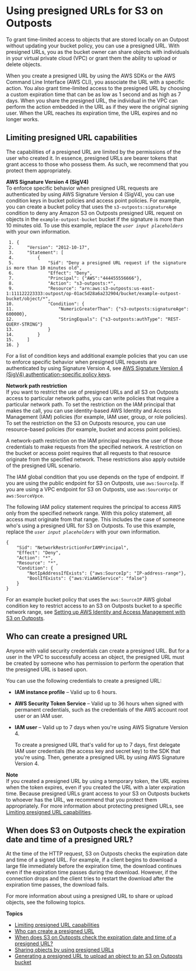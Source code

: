 # Using presigned URLs for S3 on Outposts<a name="S3OutpostsPresignedURL"></a>

To grant time\-limited access to objects that are stored locally on an Outpost without updating your bucket policy, you can use a presigned URL\. With presigned URLs, you as the bucket owner can share objects with individuals in your virtual private cloud \(VPC\) or grant them the ability to upload or delete objects\. 

When you create a presigned URL by using the AWS SDKs or the AWS Command Line Interface \(AWS CLI\), you associate the URL with a specific action\. You also grant time\-limited access to the presigned URL by choosing a custom expiration time that can be as low as 1 second and as high as 7 days\. When you share the presigned URL, the individual in the VPC can perform the action embedded in the URL as if they were the original signing user\. When the URL reaches its expiration time, the URL expires and no longer works\.

## Limiting presigned URL capabilities<a name="S3OutpostsPresignedUrlUploadObjectLimitCapabilities"></a>

The capabilities of a presigned URL are limited by the permissions of the user who created it\. In essence, presigned URLs are bearer tokens that grant access to those who possess them\. As such, we recommend that you protect them appropriately\. 

**AWS Signature Version 4 \(SigV4\)**  
To enforce specific behavior when presigned URL requests are authenticated by using AWS Signature Version 4 \(SigV4\), you can use condition keys in bucket policies and access point policies\. For example, you can create a bucket policy that uses the `s3-outposts:signatureAge` condition to deny any Amazon S3 on Outposts presigned URL request on objects in the `example-outpost-bucket` bucket if the signature is more than 10 minutes old\. To use this example, replace the *`user input placeholders`* with your own information\.

```
 1. {
 2.     "Version": "2012-10-17",
 3.     "Statement": [
 4.         {
 5.             "Sid": "Deny a presigned URL request if the signature is more than 10 minutes old",
 6.             "Effect": "Deny",
 7.             "Principal": {"AWS":"444455556666"},
 8.             "Action": "s3-outposts:*",
 9.             "Resource": "arn:aws:s3-outposts:us-east-1:111122223333:outpost/op-01ac5d28a6a232904/bucket/example-outpost-bucket/object/*",
10.             "Condition": {
11.                 "NumericGreaterThan": {"s3-outposts:signatureAge": 600000},
12.                 "StringEquals": {"s3-outposts:authType": "REST-QUERY-STRING"}
13.             }
14.         }
15.     ]
16. }
```

For a list of condition keys and additional example policies that you can use to enforce specific behavior when presigned URL requests are authenticated by using Signature Version 4, see [AWS Signature Version 4 \(SigV4\) authentication\-specific policy keys](s3-outposts-bucket-policy-s3-sigv4-conditions.md)\.

**Network path restriction**  
If you want to restrict the use of presigned URLs and all S3 on Outposts access to particular network paths, you can write policies that require a particular network path\. To set the restriction on the IAM principal that makes the call, you can use identity\-based AWS Identity and Access Management \(IAM\) policies \(for example, IAM user, group, or role policies\)\. To set the restriction on the S3 on Outposts resource, you can use resource\-based policies \(for example, bucket and access point policies\)\. 

A network\-path restriction on the IAM principal requires the user of those credentials to make requests from the specified network\. A restriction on the bucket or access point requires that all requests to that resource originate from the specified network\. These restrictions also apply outside of the presigned URL scenario\.

The IAM global condition that you use depends on the type of endpoint\. If you are using the public endpoint for S3 on Outposts, use `aws:SourceIp`\. If you are using a VPC endpoint for S3 on Outposts, use `aws:SourceVpc` or `aws:SourceVpce`\.

The following IAM policy statement requires the principal to access AWS only from the specified network range\. With this policy statement, all access must originate from that range\. This includes the case of someone who's using a presigned URL for S3 on Outposts\. To use this example, replace the *`user input placeholders`* with your own information\.

```
{
    "Sid": "NetworkRestrictionForIAMPrincipal",
    "Effect": "Deny",
    "Action": "*",
    "Resource": "*",
    "Condition": {
        "NotIpAddressIfExists": {"aws:SourceIp": "IP-address-range"},
        "BoolIfExists": {"aws:ViaAWSService": "false"}
    }
}
```

For an example bucket policy that uses the `aws:SourceIP` AWS global condition key to restrict access to an S3 on Outposts bucket to a specific network range, see [Setting up AWS Identity and Access Management with S3 on Outposts](S3OutpostsIAM.md)\.

## Who can create a presigned URL<a name="S3Outpostswho-presigned-url"></a>

Anyone with valid security credentials can create a presigned URL\. But for a user in the VPC to successfully access an object, the presigned URL must be created by someone who has permission to perform the operation that the presigned URL is based upon\.

You can use the following credentials to create a presigned URL:
+ **IAM instance profile** – Valid up to 6 hours\.
+ **AWS Security Token Service** – Valid up to 36 hours when signed with permanent credentials, such as the credentials of the AWS account root user or an IAM user\.
+ **IAM user** – Valid up to 7 days when you're using AWS Signature Version 4\.

  To create a presigned URL that's valid for up to 7 days, first delegate IAM user credentials \(the access key and secret key\) to the SDK that you're using\. Then, generate a presigned URL by using AWS Signature Version 4\.

**Note**  
If you created a presigned URL by using a temporary token, the URL expires when the token expires, even if you created the URL with a later expiration time\.
Because presigned URLs grant access to your S3 on Outposts buckets to whoever has the URL, we recommend that you protect them appropriately\. For more information about protecting presigned URLs, see [Limiting presigned URL capabilities](#S3OutpostsPresignedUrlUploadObjectLimitCapabilities)\.

## When does S3 on Outposts check the expiration date and time of a presigned URL?<a name="S3Outpostspresigned-url-when-checked"></a>

At the time of the HTTP request, S3 on Outposts checks the expiration date and time of a signed URL\. For example, if a client begins to download a large file immediately before the expiration time, the download continues even if the expiration time passes during the download\. However, if the connection drops and the client tries to restart the download after the expiration time passes, the download fails\.

For more information about using a presigned URL to share or upload objects, see the following topics\.

**Topics**
+ [Limiting presigned URL capabilities](#S3OutpostsPresignedUrlUploadObjectLimitCapabilities)
+ [Who can create a presigned URL](#S3Outpostswho-presigned-url)
+ [When does S3 on Outposts check the expiration date and time of a presigned URL?](#S3Outpostspresigned-url-when-checked)
+ [Sharing objects by using presigned URLs](S3OutpostsShareObjectPresignedURL.md)
+ [Generating a presigned URL to upload an object to an S3 on Outposts bucket](S3OutpostsPresignedUrlUploadObject.md)